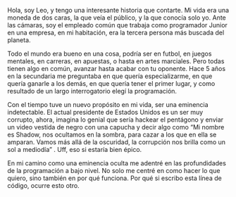 Hola, soy Leo, y tengo una interesante historia que contarte. Mi vida era una moneda de dos caras, la que veía el público, y la que conocía solo yo. Ante las cámaras, soy el empleado común que trabaja como programador Junior en una empresa, en mi habitación, era la tercera persona más buscada del planeta. 

Todo el mundo era bueno en una cosa, podría ser en futbol, en juegos mentales, en carreras, en apuestas, o hasta en artes marciales. Pero todas tienen algo en común, avanzar hasta acabar con tu oponente. Hace 5 años en la secundaria me preguntaba en que quería especializarme, en que quería ganarle a los demás, en que quería tener el primer lugar, y como resultado de un largo interrogatorio elegí la programación.

Con el tiempo tuve un nuevo propósito en mi vida, ser una eminencia indetectable. El actual presidente de Estados Unidos es un ser muy corrupto, ahora, imagina lo genial que sería hackear el pentágono y enviar un video vestida de negro con una capucha y decir algo como “Mi nombre es Shadow, nos ocultamos en la sombra, para cazar a los que en ella se amparan. Vamos más allá de la oscuridad, la corrupción nos brilla como un sol a mediodía” . Uff, eso si estaría bien épico.

En mi camino como una eminencia oculta me adentré en las profundidades de la programación a bajo nivel. No solo me centré en como hacer lo que quiero, sino también en por qué funciona. Por qué si escribo esta línea de código, ocurre esto otro. 
